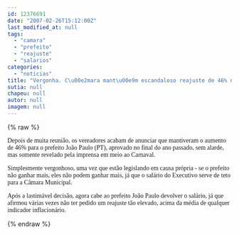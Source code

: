 ```yaml
---
id: 12376691
date: "2007-02-26T15:12:00Z"
last_modified_at: null
tags:
  - "camara"
  - "prefeito"
  - "reajuste"
  - "salarios"
categories:
  - "noticias"
title: "Vergonha. C\u00e2mara mant\u00e9m escandaloso reajuste de 46% nos sal\u00e1rios do prefeito, vice e secret\u00e1rios"
sutia: null
chapeu: null
autor: null
imagem: null
---
```

{% raw %}
<p><P><FONT face=Verdana>Depois de muita reunião, os vereadores acabam de anunciar que mantiveram o aumento de 46% para o prefeito João Paulo (PT), aprovado no final do ano passado, sem alarde, mas somente revelado pela imprensa em meio ao Carnaval.</FONT></P></p>
<p><P><FONT face=Verdana>Simplesmente vergonhoso, uma vez que estão legislando em causa própria - se o prefeito não ganhar mais, eles não podem ganhar mais, já que o salário do Executivo serve de teto para a Câmara Municipal.</FONT></P></p>
<p><P><FONT face=Verdana>Após a lastimável decisão, agora cabe ao prefeito João Paulo&nbsp;devolver o salário, já que afirmou várias vezes não ter pedido um reajuste tão elevado, acima da média de qualquer indicador inflacionário.</FONT></P> </p>
{% endraw %}